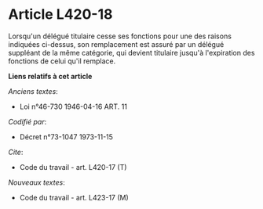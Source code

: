 # Article L420-18

Lorsqu'un délégué titulaire cesse ses fonctions pour une des raisons indiquées ci-dessus, son remplacement est assuré par un
délégué suppléant de la même catégorie, qui devient titulaire jusqu'à l'expiration des fonctions de celui qu'il remplace.

**Liens relatifs à cet article**

_Anciens textes_:

  - Loi n°46-730 1946-04-16 ART. 11

_Codifié par_:

  - Décret n°73-1047 1973-11-15

_Cite_:

  - Code du travail - art. L420-17 (T)

_Nouveaux textes_:

  - Code du travail - art. L423-17 (M)
